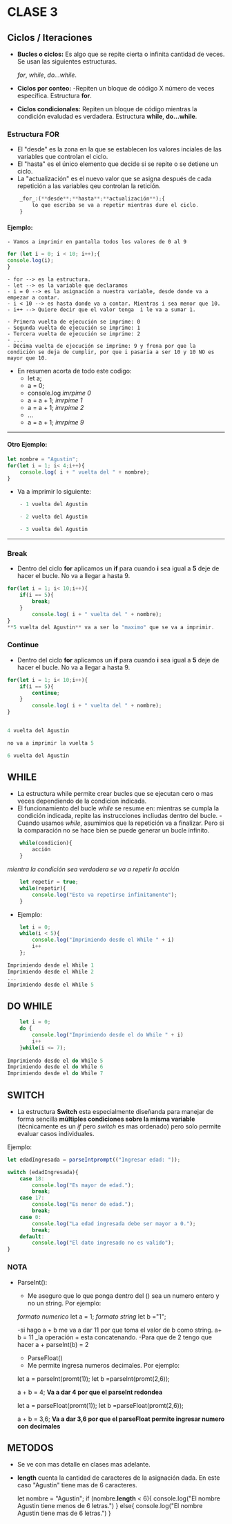 # CLASE 3

## Ciclos / Iteraciones

- **Bucles o ciclos:** Es algo que se repite cierta o infinita cantidad de veces. Se usan las siguientes estructuras.

    _for_, _while_, _do...while_.

- **Ciclos por conteo:**
    -Repiten un bloque de código X número de veces específica. Estructura **for**.
- **Ciclos condicionales:**
    Repiten un bloque de código mientras la condición evaludad es verdadera. Estructura **while**, **do...while**.


### Estructura FOR

- El "desde" es la zona en la que se establecen los valores inciales  de las variables que controlan el ciclo.
- El "hasta" es el único elemento que decide si se repite o se detiene un ciclo.
- La "actualización" es el nuevo valor que se asigna después de cada repetición a las variables qeu controlan la retición.

```javascript
    _for_:(**desde**;**hasta**;**actualización**);{
        lo que escriba se va a repetir mientras dure el ciclo.
    }
```

#### Ejemplo:  
    - Vamos a imprimir en pantalla todos los valores de 0 al 9

 ```javascript
for (let i = 0; i < 10; i++);{
console.log(i);
}
```

    - for --> es la estructura.
    - let --> es la variable que declaramos
    - i = 0 --> es la asignación a nuestra variable, desde donde va a empezar a contar.
    - i < 10 --> es hasta donde va a contar. Mientras i sea menor que 10.
    - i++ --> Quiere decir que el valor tenga  i le va a sumar 1.

    - Primera vuelta de ejecución se imprime: 0
    - Segunda vuelta de ejecución se imprime: 1
    - Tercera vuelta de ejecución se imprime: 2
    - ...
    - Decima vuelta de ejecución se imprime: 9 y frena por que la condición se deja de cumplir, por que i pasaria a ser 10 y 10 NO es mayor que 10.


- En resumen acorta de todo este codigo:
    - let a;
    - a = 0;
    - console.log _imrpime 0_
    - a = a + 1; _imrpime 1_
    - a = a + 1; _imrpime 2_
    - ...
    - a = a + 1; _imrpime 9_

---

#### Otro Ejemplo:

```javascript
let nombre = "Agustin";
for(let i = 1; i< 4;i++){
    console.log( i + " vuelta del " + nombre);
}
```
- Va a imprimir lo siguiente:
```javascript
    - 1 vuelta del Agustin

    - 2 vuelta del Agustin

    - 3 vuelta del Agustin
```
---

### Break
- Dentro del ciclo **for** aplicamos un **if** para cuando **i** sea igual a **5** deje de hacer el bucle. No va a llegar a hasta 9.

```javascript
for(let i = 1; i< 10;i++){
    if(i == 5){
        break;
    }
        console.log( i + " vuelta del " + nombre);
}
**5 vuelta del Agustin** va a ser lo "maximo" que se va a imprimir.
```

### Continue
- Dentro del ciclo **for** aplicamos un **if** para cuando **i** sea igual a **5** deje de hacer el bucle. No va a llegar a hasta 9.
```javascript
for(let i = 1; i< 10;i++){
    if(i == 5){
        continue;
    }
        console.log( i + " vuelta del " + nombre);
}


4 vuelta del Agustin

no va a imprimir la vuelta 5

6 vuelta del Agustin

```

## WHILE

- La estructura while permite crear bucles que se ejecutan cero o mas veces dependiendo de la condicion indicada.
- El funcionamiento del bucle _while_ se resume en: mientras se cumpla la condición indicada, repite las instrucciones incliudas dentro del bucle.
-Cuando usamos _while_, asumimios que la repetición va a finalizar. Pero si la comparación no se hace bien se puede generar un bucle infinito.
```javascript
    while(condicion){
        acción
    }
```
_mientra la condición sea verdadera se va a repetir la acción_
```javascript
    let repetir = true;
    while(repetir){
        console.log("Esto va repetirse infinitamente");
    }
```
- Ejemplo:
```javascript
    let i = 0;
    while(i < 5){
        console.log("Imprimiendo desde el While " + i)
        i++
    };

Imprimiendo desde el While 1
Imprimiendo desde el While 2
...
Imprimiendo desde el While 5
```


## DO WHILE
```javascript
    let i = 0;
    do {
        console.log("Imprimiendo desde el do While " + i)
        i++
    }while(i <= 7);
    
Imprimiendo desde el do While 5
Imprimiendo desde el do While 6
Imprimiendo desde el do While 7
```


## SWITCH

- La estructura **Switch** esta especialmente diseñanda para manejar de forma sencilla **múltiples condiciones sobre la misma variable** (técnicamente es un _if_ pero _switch_ es mas ordenado) pero solo permite evaluar casos individuales.

Ejemplo:
```javascript
let edadIngresada = parseIntprompt(("Ingresar edad: "));

switch (edadIngresada){
    case 18:
        console.log("Es mayor de edad.");
        break;
    case 17:
        console.log("Es menor de edad.");
        break;
    case 0:
        console.log("La edad ingresada debe ser mayor a 0.");
        break;
    default:
        console.log("El dato ingresado no es valido");
}
```











### NOTA

- ParseInt():
    - Me aseguro que lo que ponga dentro del () sea un numero entero y no un string.
    Por ejemplo:
        
    _formato numerico_ let a = 1;
    _formato string_    let b ="1";

    -si hago a + b me va a dar 11 por que toma el valor de b como string.
        a+ b = 11 _la operación + esta concatenando.
    -Para que de 2 tengo que hacer
        a + parseInt(b) = 2

    - ParseFloat()
    - Me permite ingresa numeros decimales.
     Por ejemplo:

    let a = parseInt(promt(1));
    let b =parseInt(promt(2,6));

    a + b = 4; **Va a dar 4 por que el parseInt redondea**

    let a = parseFloat(promt(1));
    let b =parseFloat(promt(2,6));

    a + b = 3,6; **Va a dar 3,6 por que el parseFloat permite ingresar numero con decimales**
    















## METODOS
- Se ve con mas detalle en clases mas adelante.
- **length** cuenta la cantidad de caracteres de la asignación dada. En este caso "Agustin" tiene mas de 6 caracteres.

    let nombre = "Agustin";
    if (nombre.**length** < 6){
        console.log("El nombre Agustin tiene menos de 6 letras.")
    } else{
        console.log("El nombre Agustin tiene mas de 6 letras.")
    }

